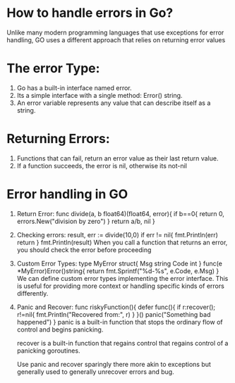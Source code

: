 # How to handle errors in Go?
Unlike many modern programming languages that use exceptions for error handling, GO uses a different approach that relies on returning error values

# The error Type:
1. Go has a built-in interface named error.
2. Its a simple interface with a single method: Error() string.
3. An error variable represents any value that can describe itself as a string.

# Returning Errors:
1. Functions that can fail, return an error value as their last return value.
2. If a function succeeds, the error is nil, otherwise its not-nil

# Error handling in GO
1. Return Error:
   func divide(a, b float64)(float64, error){
    if b==0{
        return 0, errors.New("division by zero")
    }
    return a/b, nil
   }

2. Checking errors:
   result, err := divide(10,0)
   if err != nil{
    fmt.Println(err)
    return
   }
   fmt.Println(result)
   When you call a function that returns an error, you should check the error before proceeding

3. Custom Error Types:
   type MyError struct{
    Msg string
    Code int
   }
   func(e *MyError)Error()string{
    return fmt.Sprintf("%d-%s", e.Code, e.Msg)
   }
   We can define custom error types implementing the error interface.
   This is useful for providing more context or handling specific kinds of errors differently.

4. Panic and Recover:
   func riskyFunction(){
    defer func(){
        if r:recover(); r!=nil{
            fmt.Println("Recovered from:", r)
        }
    }()
    panic("Something bad happened")
   }
   panic is a built-in function that stops the ordinary flow of control and begins panicking.

   recover is a built-in function that regains control that regains control of a panicking goroutines.

   Use panic and recover sparingly there more akin to exceptions but generally used to generally unrecover errors and bug.